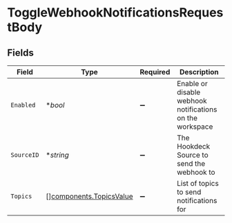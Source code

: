 # ToggleWebhookNotificationsRequestBody


## Fields

| Field                                                          | Type                                                           | Required                                                       | Description                                                    |
| -------------------------------------------------------------- | -------------------------------------------------------------- | -------------------------------------------------------------- | -------------------------------------------------------------- |
| `Enabled`                                                      | **bool*                                                        | :heavy_minus_sign:                                             | Enable or disable webhook notifications on the workspace       |
| `SourceID`                                                     | **string*                                                      | :heavy_minus_sign:                                             | The Hookdeck Source to send the webhook to                     |
| `Topics`                                                       | [][components.TopicsValue](../../models/shared/topicsvalue.md) | :heavy_minus_sign:                                             | List of topics to send notifications for                       |